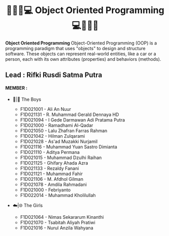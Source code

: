 <h1 align="center">👨🏻‍💻</>💻  Object Oriented Programming  💻</>👨🏻‍💻</h1>

<strong>Object Oriented Programming </strong> Object-Oriented Programming (OOP) is a programming paradigm that uses "objects" to design and structure software. These objects can represent real-world entities, like a car or a person, each with its own attributes (properties) and behaviors (methods).
<h2>Lead : Rifki Rusdi Satma Putra</h2>
<h4>MEMBER :</h4>

- 🤖|🧠 The Boys
  - F1D021001 - Ali An Nuur 
  - F1D021131 - R. Muhammad Gerald Dennaya HD
  - F1D021094 - I Gede Darmawan Adi Pratama Putra
  - F1D021000 - Ramadhami Al-Qadar
  - F1D021050 - Lalu Zhafran Farras Rahman
  - F1D021042 - Hilman Zulqarami
  - F1D021028 - As'ad Muzakki Nurjamil
  - F1D021116 - Muhammad Yuan Sastro Dimianta
  - F1D021110 - Aditya Permana
  - F1D021015 - Muhammad Dzulhi Raihan
  - F1D021125 - Ghifary Ahada Azra
  - F1D021133 - Rezaldy Fanani
  - F1D021121 - Muhammad Fahir
  - F1D021106 - M. Afdhol Gilman
  - F1D021078 - Amdila Rahmadani
  - F1D021000 - Febriyanto
  - F1D022014 - Muhammad Kholilullah

    
- ☁️|🌐 The Girls
  - F1D021064 - Nimas Sekararum Kinanthi
  - F1D021070 - Tsabitah Aliyah Pratiwi
  - F1D021016 - Nurul Anzila Wahyana
